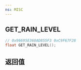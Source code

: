 ```yaml
---
ns: MISC
---
```

## GET_RAIN_LEVEL

```c
// 0x96695E368AD855F3 0xC9F67F28
float GET_RAIN_LEVEL();
```


## 返回值
